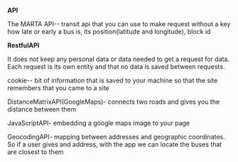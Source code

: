 **API**

The MARTA API-- transit api that you can use to make request without a key
how late or early a bus is, its position(latitude and longitude), block id

**RestfulAPI**

It does not keep any personal data or data needed to get a request for data.
Each request is its own entity and that no data is saved between requests.

cookie-- bit of information that is saved to your machine so that the site remembers that you came to a site

DistanceMatrixAPI(GoogleMaps)- connects two roads and gives you the distance between them

JavaScriptAPI- embedding a google maps image to your page

GeocodingAPI- mapping between addresses and geographic coordinates. So if a user gives and address, with the app we can locate the buses that are closest to them